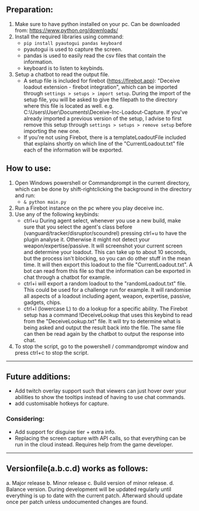 ## Preparation:
1. Make sure to have python installed on your pc. Can be downloaded from: https://www.python.org/downloads/
2. Install the required libraries using command:
    - `pip install pyautogui pandas keyboard`
    - pyautogui is used to capture the screen.
    - pandas is used to easily read the csv files that contain the information.
    - keyboard is to listen to keybinds.
3. Setup a chatbot to read the output file. 
    - A setup file is included for firebot (https://firebot.app): "Deceive loadout extension - firebot integration", which can be imported through `settings > setups > import setup`. During the import of the setup file, you will be asked to give the filepath to the directory where this file is located as well. e.g. C:\Users\User\Documents\Deceive-Inc-Loadout-Capture. If you've already imported a previous version of the setup, I advise to first remove this setup through `settings > setups > remove setup` before importing the new one. 
    - If you're not using Firebot, there is a templateLoadoutFile included that explains shortly on which line of the "CurrentLoadout.txt" file each of the information will be exported.

## How to use:

1. Open Windows powershell or Commandprompt in the current directory, which can be done by shift-rightclicking the background in the directory and run:
    - `& python main.py`
2. Run a Firebot instance on the pc where you play deceive inc. 
3. Use any of the following keybinds:
    - ctrl+u During agent select, whenever you use a new build, make sure that you select the agent's class before (vanguard/tracker/disruptor/scoundrel) pressing ctrl+u to have the plugin analyse it. Otherwise it might not detect your weapon/expertise/passive. It will screenshot your current screen and determine your loadout. This can take up to about 10 seconds, but the process isn't blocking, so you can do other stuff in the mean time. It will then export this loadout to the file "CurrentLoadout.txt". A bot can read from this file so that the information can be exported in chat through a chatbot for example.
    - ctrl+i will export a random loadout to the "randomLoadout.txt" file. This could be used for a challenge run for example. It will randomise all aspects of a loadout including agent, weapon, expertise, passive, gadgets, chips. 
    - ctrl+l (lowercase L) to do a lookup for a specific ability. The Firebot setup has a command !DeceiveLookup that uses this keybind to read from the "DeceiveLookup.txt" file. It will try to determine what is being asked and output the result back into the file. The same file can then be read again by the chatbot to output the response into chat. 
4. To stop the script, go to the powershell / commandprompt window and press ctrl+c to stop the script.

___

## Future additions:
- Add twitch overlay support such that viewers can just hover over your abilities to show the tooltips instead of having to use chat commands.
- add customisable hotkeys for capture.

### Considering:
- Add support for disguise tier + extra info. 
- Replacing the screen capture with API calls, so that everything can be run in the cloud instead. Requires help from the game developer. 

___

## Versionfile(a.b.c.d) works as follows: 
a. Major release
b. Minor release
c. Build version of minor release.
d. Balance version. During development will be updated regularly until everything is up to date with the current patch. Afterward should update once per patch unless undocumented changes are found.